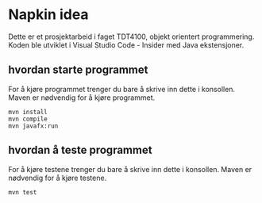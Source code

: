 # Napkin idea

Dette er et prosjektarbeid i faget TDT4100, objekt orientert programmering. Koden ble utviklet i Visual Studio Code - Insider med Java ekstensjoner.

## hvordan starte programmet

For å kjøre programmet trenger du bare å skrive inn dette i konsollen. Maven er nødvendig for å kjøre programmet.

```
mvn install
mvn compile
mvn javafx:run
```

## hvordan å teste programmet

For å kjøre testene trenger du bare å skrive inn dette i konsollen.
Maven er nødvendig for å kjøre testene.

```
mvn test
```